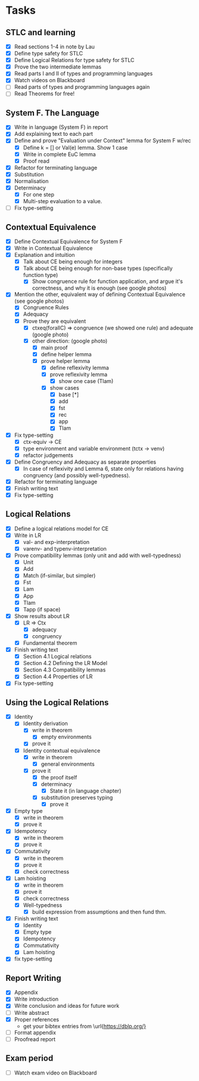 # Tasks

## STLC and learning
- [x] Read sections 1-4 in note by Lau
- [x] Define type safety for STLC
- [x] Define Logical Relations for type safety for STLC
- [x] Prove the two intermediate lemmas
- [x] Read parts I and II of types and programming languages
- [x] Watch videos on Blackboard
- [ ] Read parts of types and programming languages again
- [ ] Read Theorems for free!

## System F. The Language
- [x] Write in language (System F) in report
- [x] Add explaining text to each part
- [x] Define and prove "Evaluation under Context" lemma for System F w/rec
  - [x] Define k = [] or Val(e) lemma. Show 1 case
  - [x] Write in complete EuC lemma
  - [x] Proof read
- [x] Refactor for terminating language
- [x] Substitution
- [x] Normalisation
- [x] Determinacy
  - [x] For one step
  - [x] Multi-step evaluation to a value.
- [ ] Fix type-setting

## Contextual Equivalence
- [x] Define Contextual Equivalence for System F
- [x] Write in Contextual Equivalence
- [x] Explanation and intuition
  - [x] Talk about CE being enough for integers
  - [x] Talk about CE being enough for non-base types (specifically function type)
    - [x] Show congruence rule for function application, and argue it's correctness, and why it is enough (see google photos)
- [x] Mention the other, equivalent way of defining Contextual Equivalence (see google photos)
  - [x] Congruence Rules
  - [x] Adequacy
  - [x] Prove they are equivalent
    - [x] ctxeq(forallC) => congruence (we showed one rule) and adequate (google photo)
    - [x] other direction: (google photo)
      - [x] main proof
      - [x] define helper lemma
      - [x] prove helper lemma
        - [x] define reflexivity lemma
        - [x] prove reflexivity lemma
          - [x] show one case (Tlam)
        - [x] show cases
          - [x] base [*]
          - [x] add
          - [x] fst
          - [x] rec
          - [x] app
          - [x] Tlam
- [x] Fix type-setting
  - [x] ctx-equiv -> CE
  - [x] type environment and variable environment (tctx -> venv)
  - [x] refactor judgements
- [x] Define Congruency and Adequacy as separate properties
  - [x] In case of reflexivity and Lemma 6, state only for relations having congruency (and possibly well-typedness).
- [x] Refactor for terminating language
- [x] Finish writing text
- [x] Fix type-setting

## Logical Relations
- [x] Define a logical relations model for CE
- [x] Write in LR
  - [x] val- and exp-interpretation
  - [x] varenv- and typenv-interpretation
- [x] Prove compatibility lemmas (only unit and add with well-typedness)
  - [x] Unit
  - [x] Add
  - [x] Match (if-similar, but simpler)
  - [x] Fst
  - [x] Lam
  - [x] App
  - [x] Tlam
  - [x] Tapp (if space)
- [x] Show results about LR
  - [x] LR => Ctx
    - [x] adequacy
    - [x] congruency
  - [x] Fundamental theorem
- [x] Finish writing text
  - [x] Section 4.1 Logical relations
  - [x] Section 4.2 Defining the LR Model
  - [x] Section 4.3 Compatibility lemmas
  - [x] Section 4.4 Properties of LR
- [x] Fix type-setting

## Using the Logical Relations
- [x] Identity
  - [x] Identity derivation
    - [x] write in theorem
      - [x] empty environments
    - [x] prove it
  - [x] Identity contextual equivalence
    - [x] write in theorem
      - [x] general environments
    - [x] prove it
      - [x] the proof itself
      - [x] determinacy
        - [x] State it (in language chapter)
      - [x] substitution preserves typing
        - [x] prove it
- [x] Empty type
  - [x] write in theorem
  - [x] prove it
- [x] Idempotency
  - [x] write in theorem
  - [x] prove it
- [x] Commutativity
  - [x] write in theorem
  - [x] prove it
  - [x] check correctness
- [x] Lam hoisting
  - [x] write in theorem
  - [x] prove it
  - [x] check correctness
  - [x] Well-typedness
    - [x] build expression from assumptions and then fund thm.
- [x] Finish writing text
  - [x] Identity
  - [x] Empty type
  - [x] Idempotency
  - [x] Commutativity
  - [x] Lam hoisting
- [x] fix type-setting

## Report Writing
- [x] Appendix
- [x] Write introduction
- [x] Write conclusion and ideas for future work
- [ ] Write abstract
- [x] Proper references
  - get your bibtex entries from \url{https://dblp.org/}
- [ ] Format appendix
- [ ] Proofread report

## Exam period
- [ ] Watch exam video on Blackboard